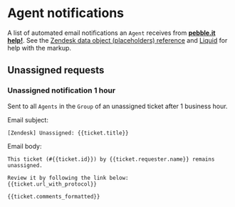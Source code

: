 # Agent notifications

A list of automated email notifications an `Agent` receives from **[pebble.it help!](http://help.pebbleit.com)**. See the [Zendesk data object (placeholders) reference](https://support.zendesk.com/entries/20203943) and [Liquid](https://github.com/Shopify/liquid/wiki/Liquid-for-Designers) for help with the markup.

## Unassigned requests

### Unassigned notification 1 hour

Sent to all `Agents` in the `Group` of an unassigned ticket after 1 business hour.

Email subject:

	[Zendesk] Unassigned: {{ticket.title}}

Email body:

	This ticket (#{{ticket.id}}) by {{ticket.requester.name}} remains unassigned.
	
	Review it by following the link below:
	{{ticket.url_with_protocol}}
	
	{{ticket.comments_formatted}}

